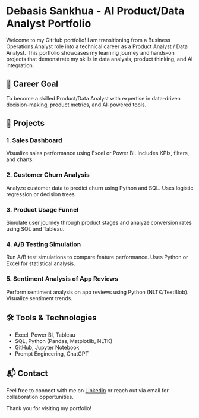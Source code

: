 
# Debasis Sankhua - AI Product/Data Analyst Portfolio

Welcome to my GitHub portfolio! I am transitioning from a Business Operations Analyst role into a technical career as a Product Analyst / Data Analyst. This portfolio showcases my learning journey and hands-on projects that demonstrate my skills in data analysis, product thinking, and AI integration.

## 🎯 Career Goal
To become a skilled Product/Data Analyst with expertise in data-driven decision-making, product metrics, and AI-powered tools.

## 📁 Projects

### 1. Sales Dashboard
Visualize sales performance using Excel or Power BI. Includes KPIs, filters, and charts.

### 2. Customer Churn Analysis
Analyze customer data to predict churn using Python and SQL. Uses logistic regression or decision trees.

### 3. Product Usage Funnel
Simulate user journey through product stages and analyze conversion rates using SQL and Tableau.

### 4. A/B Testing Simulation
Run A/B test simulations to compare feature performance. Uses Python or Excel for statistical analysis.

### 5. Sentiment Analysis of App Reviews
Perform sentiment analysis on app reviews using Python (NLTK/TextBlob). Visualize sentiment trends.

## 🛠️ Tools & Technologies
- Excel, Power BI, Tableau
- SQL, Python (Pandas, Matplotlib, NLTK)
- GitHub, Jupyter Notebook
- Prompt Engineering, ChatGPT

## 📬 Contact
Feel free to connect with me on [LinkedIn](https://www.linkedin.com) or reach out via email for collaboration opportunities.

Thank you for visiting my portfolio!

